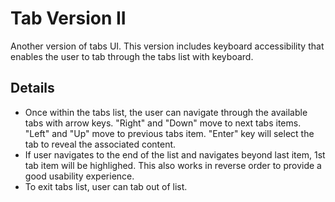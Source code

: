 # Tab Version II

Another version of tabs UI. This version includes keyboard accessibility that enables the user to tab through the tabs list with keyboard.

## Details

- Once within the tabs list, the user can navigate through the available tabs with arrow keys. "Right" and "Down" move to next tabs items. "Left" and "Up" move to previous tabs item. "Enter" key will select the tab to reveal the associated content.
- If user navigates to the end of the list and navigates beyond last item, 1st tab item will be highlighed. This also works in reverse order to provide a good usability experience.
- To exit tabs list, user can tab out of list.
